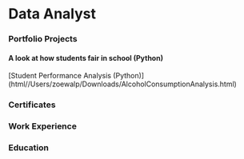 # Data Analyst

### Portfolio Projects

#### A look at how students fair in school (Python)
[Student Performance Analysis (Python)] (html//Users/zoewalp/Downloads/AlcoholConsumptionAnalysis.html)

  
### Certificates

### Work Experience

### Education 




